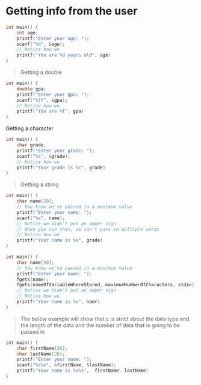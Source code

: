 # Getting info from the user

```c
int main() {
    int age;
    printf("Enter your age: ");
    scanf("%d", &age);
    // Notice how we
    printf("You are %d years old", age)
}
```

> Getting a double

```c
int main() {
    double gpa;
    printf("Enter your gpa: ");
    scanf("%lf", &gpa);
    // Notice how we
    printf("You are %f", gpa)
}
```

Getting a character

```c
int main() {
    char grade;
    printf("Enter your grade: ");
    scanf("%c", &grade);
    // Notice how we
    printf("Your grade is %c", grade)
}
```

> Getting a string

```c
int main() {
    char name[20];
    // You know we've passed in a maximum value
    printf("Enter your name: ");
    scanf("%s", name);
    // Notice we didn't put an amper sign
    // When you run this, we can't pass in multiple words
    // Notice how we
    printf("Your name is %s", grade)
}
```

```c
int main() {
    char name[20];
    // You know we've passed in a maximum value
    printf("Enter your name: ");
    fgets(name);
    fgets(nameOfVariableWhereStored, maximumNumberOfCharacters, stdin);
    // Notice we didn't put an amper sign
    // Notice how we
    printf("Your name is %s", namr)
}
```

> The below example will show that c is strict about the data type and the
> length of the data and the number of data that is going to be passed in

```c
int main() {
    char firstName[20];
    char lastName[20];
    printf("Enter your name: ");
    scanf("%s%s", &firstName, &lastName);
    printf("Your name is %s%s",  firstName, lastName)
}
```
